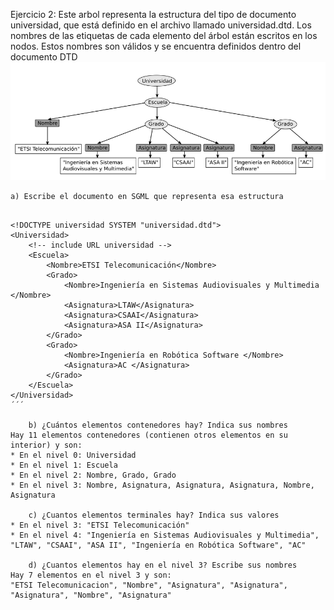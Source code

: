 Ejercicio 2:
Este arbol representa la estructura del tipo de documento universidad, que está definido en el archivo llamado universidad.dtd. Los nombres de las etiquetas de cada elemento del árbol están escritos en los nodos. Estos nombres son válidos y se encuentra definidos dentro del documento DTD
![](ejercicio2.png)


    a) Escribe el documento en SGML que representa esa estructura
```

<!DOCTYPE universidad SYSTEM "universidad.dtd">
<Universidad>
    <!-- include URL universidad -->
    <Escuela>
        <Nombre>ETSI Telecomunicación</Nombre>
        <Grado>
            <Nombre>Ingeniería en Sistemas Audiovisuales y Multimedia </Nombre>
            <Asignatura>LTAW</Asignatura>
            <Asignatura>CSAAI</Asignatura>
            <Asignatura>ASA II</Asignatura>
        </Grado>
        <Grado>
            <Nombre>Ingeniería en Robótica Software </Nombre>
            <Asignatura>AC </Asignatura>
        </Grado>
    </Escuela>
</Universidad>
´´´

    b) ¿Cuántos elementos contenedores hay? Indica sus nombres
Hay 11 elementos contenedores (contienen otros elementos en su interior) y son:
* En el nivel 0: Universidad
* En el nivel 1: Escuela
* En el nivel 2: Nombre, Grado, Grado
* En el nivel 3: Nombre, Asignatura, Asignatura, Asignatura, Nombre, Asignatura

    c) ¿Cuantos elementos terminales hay? Indica sus valores
* En el nivel 3: "ETSI Telecomunicación"
* En el nivel 4: "Ingeniería en Sistemas Audiovisuales y Multimedia", "LTAW", "CSAAI", "ASA II", "Ingeniería en Robótica Software", "AC"

    d) ¿Cuantos elementos hay en el nivel 3? Escribe sus nombres
Hay 7 elementos en el nivel 3 y son:
"ETSI Telecomunicacion", "Nombre", "Asignatura", "Asignatura", "Asignatura", "Nombre", "Asignatura"

